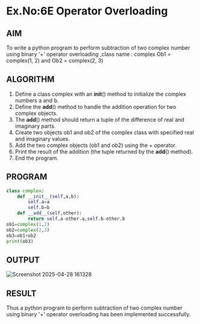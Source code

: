 # Ex.No:6E Operator Overloading

## AIM  
To write a python program to perform subtraction of two complex number using binary '+' operator overloading ,class name : complex
Ob1 = complex(1, 2) and Ob2 = complex(2, 3)

## ALGORITHM

1. Define a class complex with an __init__() method to initialize the complex numbers a and b.
2. Define the __add__() method to handle the addition operation for two complex objects.
3. The __add__() method should return a tuple of the difference of real and imaginary parts.
4. Create two objects ob1 and ob2 of the complex class with specified real and imaginary values.
5. Add the two complex objects (ob1 and ob2) using the + operator.
6. Print the result of the addition (the tuple returned by the __add__() method).
7. End the program.

## PROGRAM
```python
class complex:
    def __init__(self,a,b):
        self.a=a
        self.b=b
    def __add__(self,other):
        return self.a-other.a,self.b-other.b
ob1=complex(1,2)
ob2=complex(2,3)
ob3=ob1+ob2
print(ob3)
```
## OUTPUT
![Screenshot 2025-04-28 161328](https://github.com/user-attachments/assets/64ec294b-51e5-442a-ac2b-f2e4f20c248b)

## RESULT
Thus a python program to perform subtraction of two complex number using binary '+' operator overloading has been implemented successfully.

